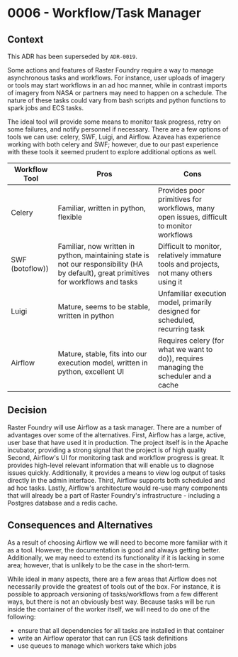 # 0006 - Workflow/Task Manager

## Context

This ADR has been superseded by `ADR-0019`.

Some actions and features of Raster Foundry require a way to manage asynchronous tasks and workflows. 
For instance, user uploads of imagery or tools may start workflows in an ad hoc manner, while in
contrast imports of imagery from NASA or partners may need to happen on a schedule. The nature of
these tasks could vary from bash scripts and python functions to spark jobs and ECS tasks.

The ideal tool will provide some means to monitor task progress, retry on some failures, and 
notify personnel if necessary. There are a few options of tools we can use: celery, SWF, Luigi, and Airflow.
Azavea has experience working with both celery and SWF; however, due to our past experience with these
tools it seemed prudent to explore additional options as well.

| Workflow Tool   | Pros | Cons |
|-----------------|------|------|
| Celery          | Familiar, written in python, flexible | Provides poor primitives for workflows, many open issues, difficult to monitor workflows |
| SWF (botoflow)) | Familiar, now written in python, maintaining state is not our responsibility (HA by default), great primitives for workflows and tasks | Difficult to monitor, relatively immature tools and projects, not many others using it |
| Luigi           | Mature, seems to be stable, written in python | Unfamiliar execution model, primarily designed for scheduled, recurring task |
| Airflow         | Mature, stable, fits into our execution model, written in python, excellent UI | Requires celery (for what we want to do)), requires managing the scheduler and a cache |
## Decision

Raster Foundry will use Airflow as a task manager. There are a number of advantages over some of the
alternatives. First, Airflow has a large, active, user base that have used it in production. The 
project itself is in the Apache incubator, providing a strong signal that the project is of high quality
Second, Airflow's UI for monitoring task and workflow progress is great. It provides 
high-level relevant information that will enable us to diagnose issues quickly. Additionally, it
provides a means to view log output of tasks directly in the admin interface. Third, Airflow 
supports both scheduled and ad hoc tasks. Lastly, Airflow's architecture would re-use many 
components that will already be a part of Raster Foundry's infrastructure - including a Postgres
database and a redis cache.

## Consequences and Alternatives

As a result of choosing Airflow we will need to become more familiar with it as a tool. However,
the documentation is good and always getting better. Additionally, we may need to extend its 
functionality if it is lacking in some area; however, that is unlikely to be the case in the
short-term.

While ideal in many aspects, there are a few areas that Airflow does not necessarily provide the
greatest of tools out of the box. For instance, it is possible to approach versioning of 
tasks/workflows from a few  different ways, but there is not an obviously best way. Because tasks will be
run inside the container of the worker itself, we will need to do one of the following:
 - ensure that all dependencies for all  tasks are installed in that container
 - write an Airflow operator that can run ECS task definitions
 - use queues to manage which workers take which jobs
